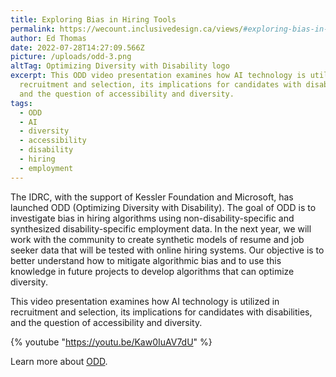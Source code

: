 ```yaml
---
title: Exploring Bias in Hiring Tools
permalink: https://wecount.inclusivedesign.ca/views/#exploring-bias-in-hiring-tools/
author: Ed Thomas
date: 2022-07-28T14:27:09.566Z
picture: /uploads/odd-3.png
altTag: Optimizing Diversity with Disability logo
excerpt: This ODD video presentation examines how AI technology is utilized in
  recruitment and selection, its implications for candidates with disabilities,
  and the question of accessibility and diversity.
tags:
  - ODD
  - AI
  - diversity
  - accessibility
  - disability
  - hiring
  - employment
---
```

The IDRC, with the support of Kessler Foundation and Microsoft, has launched ODD (Optimizing Diversity with Disability). The goal of ODD is to investigate bias in hiring algorithms using non-disability-specific and synthesized disability-specific employment data. In the next year, we will work with the community to create synthetic models of resume and job seeker data that will be tested with online hiring systems. Our objective is to better understand how to mitigate algorithmic bias and to use this knowledge in future projects to develop algorithms that can optimize diversity. 

This video presentation examines how AI technology is utilized in recruitment and selection, its implications for candidates with disabilities, and the question of accessibility and diversity. 

{% youtube "https://youtu.be/Kaw0IuAV7dU" %}

Learn more about [ODD](https://idrc.ocadu.ca/odd/).[](https://www.youtube.com/redirect?event=video_description&redir_token=QUFFLUhqazdscEY3ak4xaDNlQ0Z0NkZFMzJqUmdGOGFBZ3xBQ3Jtc0ttdkNmTEJSbDFpb2ozZGdjcFUxdlVSUWZrOWRkbzlZYmR6RUlvRjFhenNIOVQ5NnF5U0dPSV8yNzJkbDQ0MTZmSXd1OHN6aDhvNDZEQUlGdEtiNktsMnM2aHVCYlY5aGp6SnpRZzBoODRJVFY1NFBhSQ&q=https%3A%2F%2Fidrc.ocadu.ca%2Fodd%2F&v=Kaw0IuAV7dU)